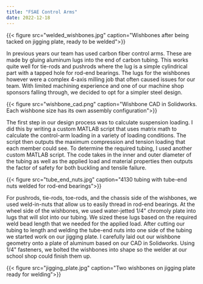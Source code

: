 ```yaml
---
title: "FSAE Control Arms"
date: 2022-12-18
---
```


{{< figure src="welded_wishbones.jpg"  caption="Wishbones after being tacked on jigging plate, ready to be welded">}}

In previous years our team has used carbon fiber control arms. These are made by gluing aluminum lugs into the end of carbon tubing. This works quite well for tie-rods and pushrods where the lug is a simple cylindrical part with a tapped hole for rod-end bearings. The lugs for the wishbones however were a complex 4-axis milling job that often caused issues for our team. With limited machining experience and one of our machine shop sponsors falling through, we decided to opt for a simpler steel design.

{{< figure src="wishbone_cad.png"  caption="Wishbone CAD in Solidworks. Each wishbone size has its own assembly configuration">}}

The first step in our design process was to calculate suspension loading. I did this by writing a custom MATLAB script that uses matrix math to calculate the control-arm loading in a variety of loading conditions. The script then outputs the maximum compression and tension loading that each member could see. To determine the required tubing, I used another custom MATLAB script. The code takes in the inner and outer diameter of the tubing as well as the applied load and material properties then outputs the factor of safety for both buckling and tensile failure.

{{< figure src="tube_end_nuts.jpg"  caption="4130 tubing with tube-end nuts welded for rod-end bearings">}}

For pushrods, tie-rods, toe-rods, and the chassis side of the wishbones, we used weld-in-nuts that allow us to easily thread in rod-end bearings. At the wheel side of the wishbones, we used water-jetted 1/4" chromoly plate into lugs that will slot into our tubing. We sized these lugs based on the required weld bead length that we needed for the applied load. After cutting our tubing to length and welding the tube-end nuts into one side of the tubing we started work on our jigging plate. I carefully laid out our wishbone geometry onto a plate of aluminum based on our CAD in Solidworks. Using 1/4" fasteners, we bolted the wishbones into shape so the welder at our school shop could finish them up. 

{{< figure src="jigging_plate.jpg"  caption="Two wishbones on jigging plate ready for welding">}}